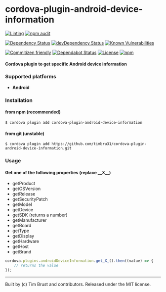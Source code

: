 # cordova-plugin-android-device-information

[![Linting](https://github.com/timbru31/cordova-plugin-android-device-information/workflows/Linting/badge.svg)](https://github.com/timbru31/cordova-plugin-android-device-information/actions?query=workflow%3ALinting)
[![npm audit](https://github.com/timbru31/cordova-plugin-android-device-information/workflows/Security/badge.svg)](https://github.com/timbru31/cordova-plugin-android-device-information/actions?query=workflow%3ASecurity)

[![Dependency Status](https://david-dm.org/timbru31/cordova-plugin-android-device-information.svg)](https://david-dm.org/timbru31/cordova-plugin-android-device-information)
[![devDependency Status](https://david-dm.org/timbru31/cordova-plugin-android-device-information/dev-status.svg)](https://david-dm.org/timbru31/cordova-plugin-android-device-information#info=devDependencies)
[![Known Vulnerabilities](https://snyk.io/test/github/timbru31/cordova-plugin-android-device-information/badge.svg)](https://snyk.io/test/github/timbru31/cordova-plugin-android-device-information)

[![Commitizen friendly](https://img.shields.io/badge/commitizen-friendly-brightgreen.svg)](https://commitizen.github.io/cz-cli/)
[![Dependabot Status](https://api.dependabot.com/badges/status?host=github&repo=timbru31/cordova-plugin-android-device-information)](https://dependabot.com)
[![License](https://img.shields.io/badge/License-MIT-blue.svg)](LICENSE)
[![npm](https://img.shields.io/npm/v/cordova-plugin-android-device-information.svg)](https://www.npmjs.com/package/cordova-plugin-android-device-information)

#### Cordova plugin to get specific Android device information

### Supported platforms

-   **Android**

### Installation

#### from npm (recommended)

`$ cordova plugin add cordova-plugin-android-device-information`

#### from git (unstable)

`$ cordova plugin add https://github.com/timbru31/cordova-plugin-android-device-information.git`

### Usage

#### Get one of the following properties (replace \_\_X\_\_)

-   getProduct
-   getOSVersion
-   getRelease
-   getSecurityPatch
-   getModel
-   getDevice
-   getSDK (returns a number)
-   getManufacturer
-   getBoard
-   getType
-   getDisplay
-   getHardware
-   getHost
-   getBrand

```js
cordova.plugins.androidDeviceInformation.get_X_().then((value) => {
    // returns the value
});
```

---

Built by (c) Tim Brust and contributors. Released under the MIT license.
